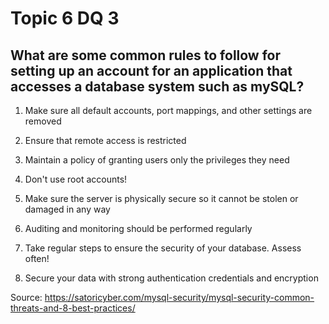 # Topic 6 DQ 3
## What are some common rules to follow for setting up an account for an application that accesses a database system such as mySQL?

1. Make sure all default accounts, port mappings, and other settings are removed

2. Ensure that remote access is restricted

3. Maintain a policy of granting users only the privileges they need

4. Don't use root accounts!

5. Make sure the server is physically secure so it cannot be stolen or damaged in any way

6. Auditing and monitoring should be performed regularly

7. Take regular steps to ensure the security of your database. Assess often!

8. Secure your data with strong authentication credentials and encryption


Source:
https://satoricyber.com/mysql-security/mysql-security-common-threats-and-8-best-practices/


